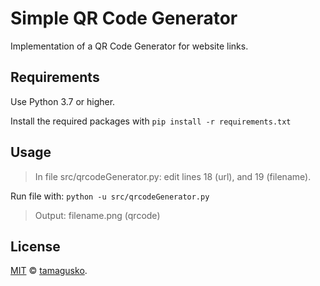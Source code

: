 # Simple QR Code Generator

Implementation of a QR Code Generator for website links.

## Requirements

Use Python 3.7 or higher.

Install the required packages with `pip install -r requirements.txt`

## Usage

> In file src/qrcodeGenerator.py: edit lines 18 (url), and 19 (filename).

Run file with: `python -u src/qrcodeGenerator.py`

> Output: filename.png (qrcode)

## License

[MIT](LICENSE) © [tamagusko](https://tamagusko.github.io/).
